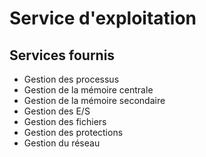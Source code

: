 # Service d'exploitation

## Services fournis
- Gestion des processus
- Gestion de la mémoire centrale
- Gestion de la mémoire secondaire
- Gestion des E/S
- Gestion des fichiers
- Gestion des protections
- Gestion du réseau